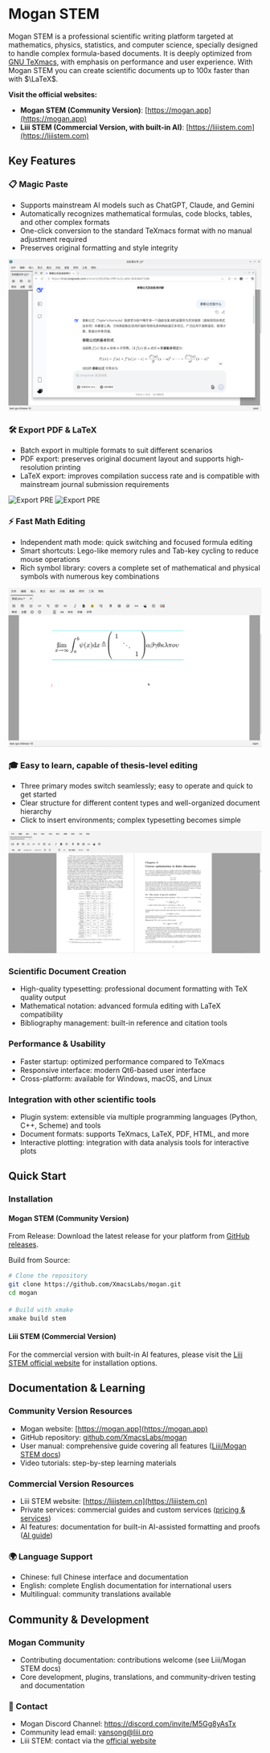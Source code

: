 # Mogan STEM

Mogan STEM is a professional scientific writing platform targeted at mathematics, physics, statistics, and computer science, specially designed to handle complex formula-based documents. It is deeply optimized from [GNU TeXmacs](https://www.texmacs.org/), with emphasis on performance and user experience. With Mogan STEM you can create scientific documents up to 100x faster than with $\LaTeX$.

**Visit the official websites:**
- **Mogan STEM (Community Version)**: [https://mogan.app](https://mogan.app)
- **Liii STEM (Commercial Version, with built-in AI)**: [https://liiistem.com](https://liiistem.com)

## Key Features

### 📋 Magic Paste
- Supports mainstream AI models such as ChatGPT, Claude, and Gemini
- Automatically recognizes mathematical formulas, code blocks, tables, and other complex formats
- One-click conversion to the standard TeXmacs format with no manual adjustment required
- Preserves original formatting and style integrity

![Magic Paste PRE](./public/images/magic-paste.gif)

### 🛠 Export PDF & LaTeX
- Batch export in multiple formats to suit different scenarios
- PDF export: preserves original document layout and supports high-resolution printing
- LaTeX export: improves compilation success rate and is compatible with mainstream journal submission requirements

![Export PRE](./public/images/pdf.gif)
![Export PRE](./public/images/LaTex.gif)

### ⚡ Fast Math Editing
- Independent math mode: quick switching and focused formula editing
- Smart shortcuts: Lego-like memory rules and Tab-key cycling to reduce mouse operations
- Rich symbol library: covers a complete set of mathematical and physical symbols with numerous key combinations

![Math Editing PRE](./public/images/eq.gif)

### 🎓 Easy to learn, capable of thesis-level editing
- Three primary modes switch seamlessly; easy to operate and quick to get started
- Clear structure for different content types and well-organized document hierarchy
- Click to insert environments; complex typesetting becomes simple

![hesis-level Edits PRE](./public/images/Thesis-level-Edits.png)

### Scientific Document Creation
- High-quality typesetting: professional document formatting with TeX quality output
- Mathematical notation: advanced formula editing with LaTeX compatibility
- Bibliography management: built-in reference and citation tools

### Performance & Usability
- Faster startup: optimized performance compared to TeXmacs
- Responsive interface: modern Qt6-based user interface
- Cross-platform: available for Windows, macOS, and Linux

### Integration with other scientific tools
- Plugin system: extensible via multiple programming languages (Python, C++, Scheme) and tools
- Document formats: supports TeXmacs, LaTeX, PDF, HTML, and more
- Interactive plotting: integration with data analysis tools for interactive plots

## Quick Start

### Installation

#### Mogan STEM (Community Version)
From Release: Download the latest release for your platform from [GitHub releases](https://github.com/XmacsLabs/mogan/releases).

Build from Source:
```bash
# Clone the repository
git clone https://github.com/XmacsLabs/mogan.git
cd mogan

# Build with xmake
xmake build stem
```

#### Liii STEM (Commercial Version)
For the commercial version with built-in AI features, please visit the [Liii STEM official website](https://liiistem.cn) for installation options.

## Documentation & Learning

### Community Version Resources
- Mogan website: [https://mogan.app](https://mogan.app)
- GitHub repository: [github.com/XmacsLabs/mogan](https://github.com/XmacsLabs/mogan)
- User manual: comprehensive guide covering all features ([Liii/Mogan STEM docs](https://liiistem.cn/docs/welcome.html))
- Video tutorials: step-by-step learning materials

### Commercial Version Resources
- Liii STEM website: [https://liiistem.cn](https://liiistem.cn)
- Private services: commercial guides and custom services ([pricing & services](https://liiistem.cn/pricing-fruit.html))
- AI features: documentation for built-in AI-assisted formatting and proofs ([AI guide](https://liiistem.cn/docs/guide-tuto-llm-plug.html))

### 🌍 Language Support
- Chinese: full Chinese interface and documentation
- English: complete English documentation for international users
- Multilingual: community translations available

## Community & Development

### Mogan Community
- Contributing documentation: contributions welcome (see Liii/Mogan STEM docs)
- Core development, plugins, translations, and community-driven testing and documentation

### 🔗 Contact
- Mogan Discord Channel: https://discord.com/invite/M5Gg8yAsTx
- Community lead email: yansong@liii.pro
- Liii STEM: contact via the [official website](https://liiistem.cn)


